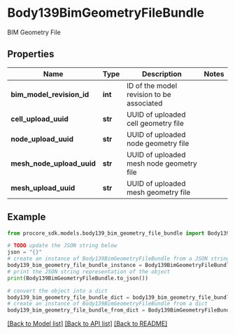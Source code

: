# Body139BimGeometryFileBundle

BIM Geometry File

## Properties

Name | Type | Description | Notes
------------ | ------------- | ------------- | -------------
**bim_model_revision_id** | **int** | ID of the model revision to be associated | 
**cell_upload_uuid** | **str** | UUID of uploaded cell geometry file | 
**node_upload_uuid** | **str** | UUID of uploaded node geometry file | 
**mesh_node_upload_uuid** | **str** | UUID of uploaded mesh node geometry file | 
**mesh_upload_uuid** | **str** | UUID of uploaded mesh geometry file | 

## Example

```python
from procore_sdk.models.body139_bim_geometry_file_bundle import Body139BimGeometryFileBundle

# TODO update the JSON string below
json = "{}"
# create an instance of Body139BimGeometryFileBundle from a JSON string
body139_bim_geometry_file_bundle_instance = Body139BimGeometryFileBundle.from_json(json)
# print the JSON string representation of the object
print(Body139BimGeometryFileBundle.to_json())

# convert the object into a dict
body139_bim_geometry_file_bundle_dict = body139_bim_geometry_file_bundle_instance.to_dict()
# create an instance of Body139BimGeometryFileBundle from a dict
body139_bim_geometry_file_bundle_from_dict = Body139BimGeometryFileBundle.from_dict(body139_bim_geometry_file_bundle_dict)
```
[[Back to Model list]](../README.md#documentation-for-models) [[Back to API list]](../README.md#documentation-for-api-endpoints) [[Back to README]](../README.md)



